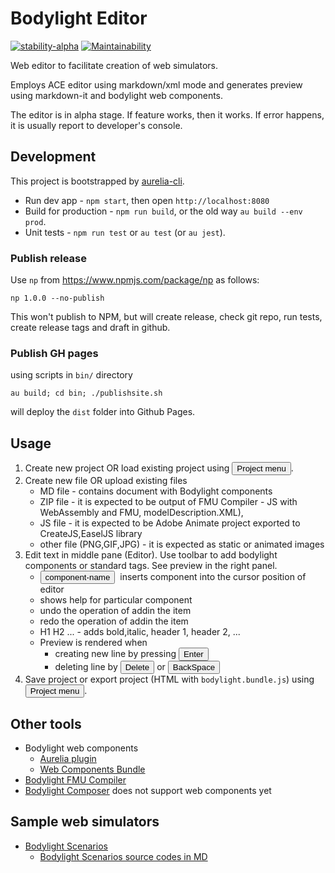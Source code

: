 
# Bodylight Editor
[![stability-alpha](https://img.shields.io/badge/stability-alpha-f4d03f.svg)](https://github.com/mkenney/software-guides/blob/master/STABILITY-BADGES.md#alpha)
 [![Maintainability](https://api.codeclimate.com/v1/badges/0a7ac9f1accae9cacd33/maintainability)](https://codeclimate.com/github/creative-connections/Bodylight-Editor/maintainability)

Web editor to facilitate creation of web simulators. 

Employs ACE editor using markdown/xml mode and generates preview using markdown-it and bodylight web components.

The editor is in alpha stage. If feature works, then it works. If error happens, it is usually report to developer's console.
 

## Development
This project is bootstrapped by [aurelia-cli](https://github.com/aurelia/cli).

  * Run dev app - `npm start`, then open `http://localhost:8080`
  * Build for production - `npm run build`, or the old way `au build --env prod`.
  * Unit tests - `npm run test` or `au test` (or `au jest`).
### Publish release 
Use `np` from https://www.npmjs.com/package/np as follows:

`np 1.0.0 --no-publish` 

This won't publish to NPM, but will create release, check git repo, run tests, create release tags and draft in github.

### Publish GH pages
using scripts in `bin/` directory

`au build; cd bin; ./publishsite.sh`

will deploy the `dist` folder into Github Pages.
 
## Usage
1) Create new project OR load existing project using <button class="w3-button w3-bar-item w3-theme-l4"><i class="fa fa-bars"></i> Project menu</button>.
2) Create new file OR upload existing files 
    * MD file - contains document with Bodylight components
    * ZIP file - it is expected to be output of FMU Compiler - JS with WebAssembly and FMU, modelDescription.XML), 
    * JS file - it is expected to be Adobe Animate project exported to CreateJS,EaselJS library
    * other file (PNG,GIF,JPG) - it is expected as static or animated images
3) Edit text in middle pane (Editor). Use toolbar to add bodylight components or standard tags. See preview in the right panel.
   * <button class="w3-padding-4 w3-border w3-round w3-theme-l4" style="margin-right:4px">component-name</button> inserts component into the cursor position of editor
   * <i class="fa fa-question-circle"></i> shows help for particular component  
   * <i class="fa fa-undo"></i> undo the operation of addin the item
   * <i class="fa fa-repeat"></i> redo the operation of addin the item
   * <i class="fa fa-bold fa-italic"></i>H1 H2 ... - adds bold,italic, header 1, header 2, ...
   * Preview is rendered when 
     * creating new line by pressing <button>Enter</button> 
     * deleting line by <button>Delete</button> or <button>BackSpace</button> 
4) Save project or export project (HTML with `bodylight.bundle.js`) using <button class="w3-button w3-bar-item w3-theme-l4"><i class="fa fa-bars"></i> Project menu</button>.

## Other tools
  * Bodylight web components 
    * [Aurelia plugin](https://github.com/creative-connections/aurelia-bodylight-plugin)
    * [Web Components Bundle](https://github.com/creative-connections/Bodylight.js-Components)
  * [Bodylight FMU Compiler](https://github.com/creative-connections/Bodylight.js-FMU-Compiler)
  * [Bodylight Composer](https://github.com/creative-connections/Bodylight.js-Composer) does not support web components yet

## Sample web simulators
  
  * [Bodylight Scenarios](https://bodylight.physiome.cz/Bodylight-Scenarios/)
    * [Bodylight Scenarios source codes in MD](https://github.com/creative-connections/Bodylight-Scenarios/)  
  
